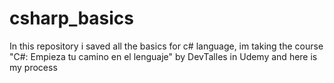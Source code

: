 # csharp_basics
In this repository i saved all the basics for c# language, im taking the course "C#: Empieza tu camino en el lenguaje" by DevTalles in Udemy and here is my process
